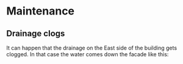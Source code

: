 # Maintenance

## Drainage clogs

It can happen that the drainage on the East side of the building gets clogged. 
In that case the water comes down the facade like this:


